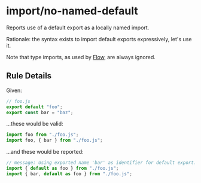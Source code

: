 # import/no-named-default

Reports use of a default export as a locally named import.

Rationale: the syntax exists to import default exports expressively, let's use
it.

Note that type imports, as used by [Flow], are always ignored.

[Flow]: https://flow.org/

## Rule Details

Given:

```js
// foo.js
export default "foo";
export const bar = "baz";
```

...these would be valid:

```js
import foo from "./foo.js";
import foo, { bar } from "./foo.js";
```

...and these would be reported:

```js
// message: Using exported name 'bar' as identifier for default export.
import { default as foo } from "./foo.js";
import { bar, default as foo } from "./foo.js";
```
